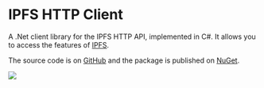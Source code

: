 # IPFS HTTP Client

A .Net client library for the IPFS HTTP API, implemented in C#. It allows you to access the features of [IPFS](https://ipfs.io/).

The source code is on [GitHub](https://github.com/richardschneider/net-ipfs-http-client) and the 
package is published on [NuGet](https://www.nuget.org/packages/ipfs.http.client).

![](https://ipfs.io/ipfs/QmQJ68PFMDdAsgCZvA1UVzzn18asVcf7HVvCDgpjiSCAse)
